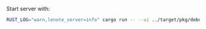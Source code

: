 Start server with:

```sh
RUST_LOG="warn,lenote_server=info" cargo run -- --ui ../target/pkg/debug/ --pages ../pages
```
